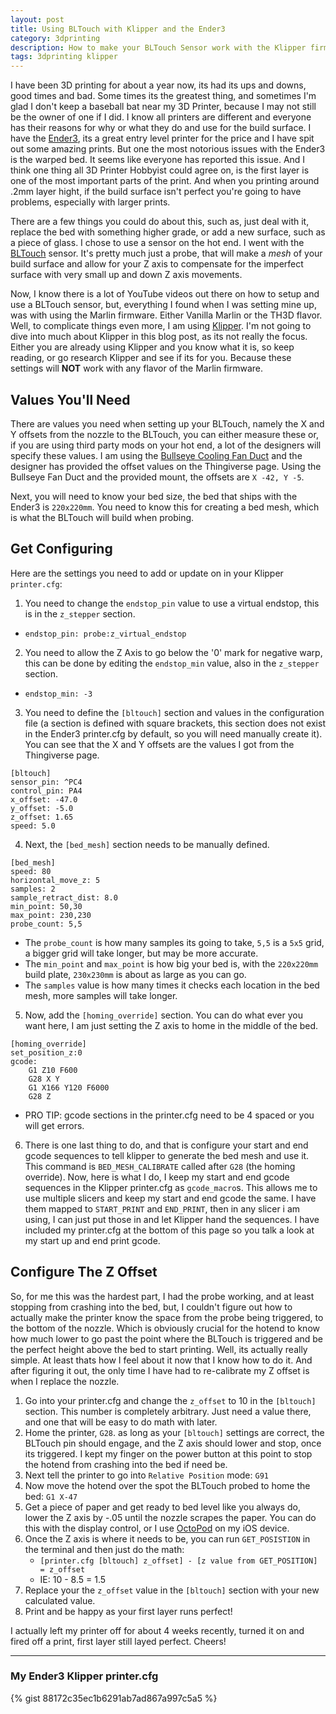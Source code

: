 ```yaml
---
layout: post
title: Using BLTouch with Klipper and the Ender3
category: 3dprinting
description: How to make your BLTouch Sensor work with the Klipper firmware and the Crealty Ender3.
tags: 3dprinting klipper
---
```


I have been 3D printing for about a year now, its had its ups and downs, good times and bad.  Some times its the greatest thing, and sometimes I'm glad I don't keep a baseball bat near my 3D Printer, because I may not still be the owner of one if I did.  I know all printers are different and everyone has their reasons for why or what they do and use for the build surface.  I have the [Ender3](https://www.amazon.com/Comgrow-Creality-Ender-Aluminum-220x220x250mm/dp/B07BR3F9N6/ref=sr_1_1_sspa?keywords=ender+3&qid=1559158769&s=gateway&sr=8-1-spons&psc=1), its a great entry level printer for the price and I have spit out some amazing prints.  But one the most notorious issues with the Ender3 is the warped bed.  It seems like everyone has reported this issue.  And I think one thing all 3D Printer Hobbyist could agree on, is the first layer is one of the most important parts of the print.  And when you printing around .2mm layer hight, if the build surface isn't perfect you're going to have problems, especially with larger prints.

There are a few things you could do about this, such as, just deal with it, replace the bed with something higher grade, or add a new surface, such as a piece of glass.  I chose to use a sensor on the hot end.  I went with the [BLTouch](https://www.amazon.com/BLTouch-Leveling-Printer-Official-Authorization/dp/B07GVCX74T/ref=sr_1_4?keywords=bltouch&qid=1559158792&s=gateway&sr=8-4) sensor.  It's pretty much just a probe, that will make a _mesh_ of your build surface and allow for your Z axis to compensate for the imperfect surface with very small up and down Z axis movements.

Now, I know there is a lot of YouTube videos out there on how to setup and use a BLTouch sensor, but, everything I found when I was setting mine up, was with using the Marlin firmware. Either Vanilla Marlin or the TH3D flavor.  Well, to complicate things even more, I am using [Klipper](https://github.com/KevinOConnor/klipper).  I'm not going to dive into much about Klipper in this blog post, as its not really the focus.  Either you are already using Klipper and you know what it is, so keep reading, or go research Klipper and see if its for you.  Because these settings will **NOT** work with any flavor of the Marlin firmware.

## Values You'll Need
There are values you need when setting up your BLTouch, namely the X and Y offsets from the nozzle to the BLTouch, you can either measure these or, if you are using third party mods on your hot end, a lot of the designers will specify these values.  I am using the [Bullseye Cooling Fan Duct](https://www.thingiverse.com/thing:2759439) and the designer has provided the offset values on the Thingiverse page.  Using the Bullseye Fan Duct and the provided mount, the offsets are `X -42, Y -5`.

Next, you will need to know your bed size, the bed that ships with the Ender3 is `220x220mm`.  You need to know this for creating a bed mesh, which is what the BLTouch will build when probing.

## Get Configuring
Here are the settings you need to add or update on in your Klipper `printer.cfg`:
1. You need to change the `endstop_pin` value to use a virtual endstop, this is in the `z_stepper` section.
  * `endstop_pin: probe:z_virtual_endstop`
2. You need to allow the Z Axis to go below the '0' mark for negative warp, this can be done by editing the `endstop_min` value, also in the `z_stepper` section.
  * `endstop_min: -3`
3. You need to define the `[bltouch]` section and values in the configuration file (a section is defined with square brackets, this section does not exist in the Ender3 printer.cfg by default, so you will need manually create it).  You can see that the X and Y offsets are the values I got from the Thingiverse page.
```
[bltouch]
sensor_pin: ^PC4
control_pin: PA4
x_offset: -47.0
y_offset: -5.0
z_offset: 1.65
speed: 5.0
```
4. Next, the `[bed_mesh]` section needs to be manually defined.
```
[bed_mesh]
speed: 80
horizontal_move_z: 5
samples: 2
sample_retract_dist: 8.0
min_point: 50,30
max_point: 230,230
probe_count: 5,5
```
  * The `probe_count` is how many samples its going to take, `5,5` is a `5x5` grid, a bigger grid will take longer, but may be more accurate.
  * The `min_point` and `max_point` is how big your bed is, with the `220x220mm` build plate, `230x230mm` is about as large as you can go.
  * The `samples` value is how many times it checks each location in the bed mesh, more samples will take longer.
5. Now, add the `[homing_override]` section.  You can do what ever you want here, I am just setting the Z axis to home in the middle of the bed.
```
[homing_override]
set_position_z:0
gcode:
    G1 Z10 F600
    G28 X Y
    G1 X166 Y120 F6000
    G28 Z
```
  * PRO TIP: gcode sections in the printer.cfg need to be 4 spaced or you will get errors.

6. There is one last thing to do, and that is configure your start and end gcode sequences to tell klipper to generate the bed mesh and use it.  This command is `BED_MESH_CALIBRATE` called after `G28` (the homing override).  Now, here is what I do, I keep my start and end gcode sequences in the Klipper printer.cfg as `gcode_macro`s.  This allows me to use multiple slicers and keep my start and end gcode the same.  I have them mapped to `START_PRINT` and `END_PRINT`, then in any slicer i am using, I can just put those in and let Klipper hand the sequences.  I have included my printer.cfg at the bottom of this page so you talk a look at my start up and end print gcode.

## Configure The Z Offset
So, for me this was the hardest part, I had the probe working, and at least stopping from crashing into the bed, but, I couldn't figure out how to actually make the printer know the space from the probe being triggered, to the bottom of the nozzle.  Which is obviously crucial for the hotend to know how much lower to go past the point where the BLTouch is triggered and be the perfect height above the bed to start printing.  Well, its actually really simple.  At least thats how I feel about it now that I know how to do it.  And after figuring it out, the only time I have had to re-calibrate my Z offset is when I replace the nozzle.

1. Go into your printer.cfg and change the `z_offset` to 10 in the `[bltouch]` section.  This number is completely arbitrary.  Just need a value there, and one that will be easy to do math with later.
2. Home the printer, `G28`.  as long as your `[bltouch]` settings are correct, the BLTouch pin should engage, and the Z axis should lower and stop, once its triggered.  I kept my finger on the power button at this point to stop the hotend from crashing into the bed if need be.
3. Next tell the printer to go into `Relative Position` mode: `G91`
4. Now move the hotend over the spot the BLTouch probed to home the bed: `G1 X-47`
5. Get a piece of paper and get ready to bed level like you always do, lower the Z axis by -.05 until the nozzle scrapes the paper.  You can do this with the display control, or I use [OctoPod](https://itunes.apple.com/us/app/octopod-for-octoprint/id1412557625?mt=8) on my iOS device.
6. Once the Z axis is where it needs to be, you can run `GET_POSISTION` in the terminal and then just do the math:
    * `[printer.cfg [bltouch] z_offset] - [z value from GET_POSITION] = z_offset`
    * IE: 10 - 8.5 = 1.5
7. Replace your the `z_offset` value in the `[bltouch]` section with your new calculated value.
8. Print and be happy as your first layer runs perfect!

I actually left my printer off for about 4 weeks recently, turned it on and fired off a print, first layer still layed perfect.  Cheers!

---

### My Ender3 Klipper printer.cfg

{% gist 88172c35ec1b6291ab7ad867a997c5a5 %}

